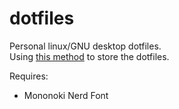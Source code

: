 # dotfiles
Personal linux/GNU desktop dotfiles.  
Using [this method](https://www.atlassian.com/git/tutorials/dotfiles) to store the dotfiles.

Requires:
- Mononoki Nerd Font
